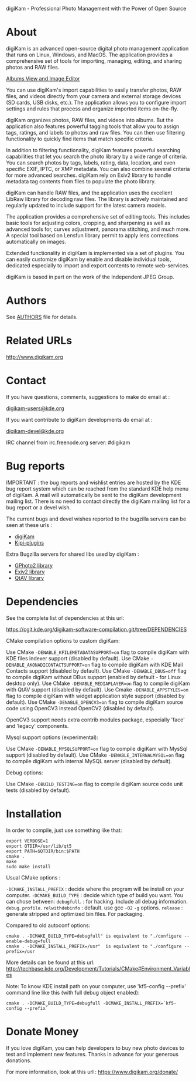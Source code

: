digiKam - Professional Photo Management with the Power of Open Source

# About

digiKam is an advanced open-source digital photo management application that runs on Linux, Windows, and MacOS.
The application provides a comprehensive set of tools for importing, managing, editing, and sharing photos and RAW files.

[Albums View and Image Editor](https://c1.staticflickr.com/5/4216/35354951072_a034561b5e_c.jpg)

You can use digiKam's import capabilities to easily transfer photos, RAW files, and videos directly from your camera
and external storage devices (SD cards, USB disks, etc.). The application allows you to configure import settings
and rules that process and organize imported items on-the-fly.

digiKam organizes photos, RAW files, and videos into albums. But the application also features powerful tagging
tools that allow you to assign tags, ratings, and labels to photos and raw files. You can then use filtering
functionality to quickly find items that match specific criteria.

In addition to filtering functionality, digiKam features powerful searching capabilities that let you search
the photo library by a wide range of criteria. You can search photos by tags, labels, rating, data, location,
and even specific EXIF, IPTC, or XMP metadata. You can also combine several criteria for more advanced searches.
digiKam rely on Exiv2 library to handle metadata tag contents from files to populate the photo library.

digiKam can handle RAW files, and the application uses the excellent LibRaw library for decoding raw files.
The library is actively maintained and regularly updated to include support for the latest camera models.

The application provides a comprehensive set of editing tools. This includes basic tools for adjusting colors,
cropping, and sharpening as well as advanced tools for, curves adjustment, panorama stitching, and much more.
A special tool based on Lensfun library permit to apply lens corrections automatically on images.

Extended functionality in digiKam is implemented via a set of plugins. You can easily customize digiKam by enable
and disable individual tools, dedicated especially to import and export contents to remote web-services.

digiKam is based in part on the work of the Independent JPEG Group.

# Authors

See [AUTHORS](AUTHORS) file for details.

# Related URLs

http://www.digikam.org

# Contact

If you have questions, comments, suggestions to make do email at :

digikam-users@kde.org

If you want contribute to digiKam developments do email at :

digikam-devel@kde.org

IRC channel from irc.freenode.org server: #digikam

# Bug reports

IMPORTANT : the bug reports and wishlist entries are hosted by the KDE bug report
system which can be reached from the standard KDE help menu of digiKam.
A mail will automatically be sent to the digiKam development mailing list.
There is no need to contact directly the digiKam mailing list for a bug report
or a devel wish.

The current bugs and devel wishes reported to the bugzilla servers can be seen at these urls :

* [digiKam](http://bugs.kde.org/buglist.cgi?product=digikam&bug_status=UNCONFIRMED&bug_status=NEW&bug_status=ASSIGNED&bug_status=REOPENED)
* [Kipi-plugins](http://bugs.kde.org/buglist.cgi?product=kipiplugins&bug_status=UNCONFIRMED&bug_status=NEW&bug_status=ASSIGNED&bug_status=REOPENED)

Extra Bugzilla servers for shared libs used by digiKam :

* [GPhoto2 library](http://gphoto.org/bugs)
* [Exiv2 library](http://dev.exiv2.org/projects/exiv2/issues)
* [QtAV library](https://github.com/wang-bin/QtAV/issues)

# Dependencies

See the complete list of dependencies at this url:

https://cgit.kde.org/digikam-software-compilation.git/tree/DEPENDENCIES 

CMake compilation options to custom digiKam:

Use CMake `-DENABLE_KFILEMETADATASUPPORT=on`  flag to compile digiKam with KDE files indexer support                                 (disabled by default).
Use CMake `-DENABLE_AKONADICONTACTSUPPORT=on` flag to compile digiKam with KDE Mail Contacts support                                 (disabled by default).
Use CMake `-DENABLE_DBUS=off`                 flag to compile digiKam without DBus support                                           (enabled by default - for Linux desktop only).
Use CMake `-DENABLE_MEDIAPLAYER=on`           flag to compile digiKam with QtAV support                                              (disabled by default).
Use Cmake `-DENABLE_APPSTYLES=on`             flag to compile digiKam with widget application style support                          (disabled by default).
Use CMake `-DENABLE_OPENCV3=on`               flag to compile digiKam source code using OpenCV3 instead OpenCV2                      (disabled by default).

OpenCV3 support needs extra contrib modules package, especially 'face'
and 'legacy' components.

Mysql support options (experimental):

Use CMake `-DENABLE_MYSQLSUPPORT=on`          flag to compile digiKam with MysSql support                                            (disabled by default).
Use CMake `-DENABLE_INTERNALMYSQL=on`         flag to compile digiKam with internal MySQL server                                     (disabled by default).

Debug options:

Use CMake `-DBUILD_TESTING=on`                flag to compile digiKam source code unit tests                                         (disabled by default).

# Installation

In order to compile, just use something like that:

    export VERBOSE=1
    export QTDIR=/usr/lib/qt5
    export PATH=$QTDIR/bin:$PATH
    cmake .
    make
    sudo make install

Usual CMake options :

`-DCMAKE_INSTALL_PREFIX` : decide where the program will be install on your computer.
`-DCMAKE_BUILD_TYPE`     : decide which type of build you want. You can chose between:
                           `debugfull`.     : for hacking. Include all debug information.
                           `debug`.
                           `profile`.
                           `relwithdebinfo` : default. use gcc `-O2` `-g` options.
                           `release`        : generate stripped and optimized bin files. For packaging.

Compared to old autoconf options:

    cmake . -DCMAKE_BUILD_TYPE=debugfull" is equivalent to "./configure --enable-debug=full
    cmake . -DCMAKE_INSTALL_PREFIX=/usr"  is equivalent to "./configure --prefix=/usr

More details can be found at this url: http://techbase.kde.org/Development/Tutorials/CMake#Environment_Variables

Note: To know KDE install path on your computer, use 'kf5-config --prefix' command line like this (with full debug object enabled):

    cmake . -DCMAKE_BUILD_TYPE=debugfull -DCMAKE_INSTALL_PREFIX=`kf5-config --prefix`

# Donate Money

If you love digiKam, you can help developers to buy new photo devices to test
and implement new features. Thanks in advance for your generous donations.

For more information, look at this url : https://www.digikam.org/donate/
